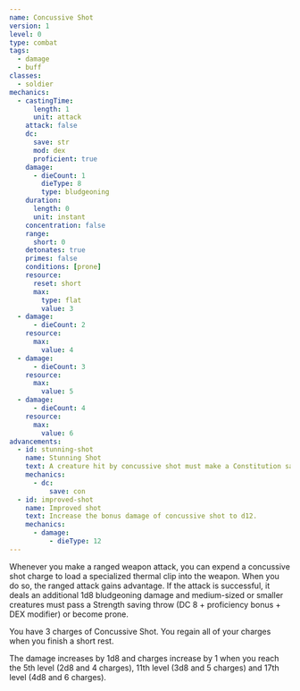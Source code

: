 ```yaml
---
name: Concussive Shot
version: 1
level: 0
type: combat
tags:
  - damage
  - buff
classes:
  - soldier
mechanics:
  - castingTime:
      length: 1
      unit: attack
    attack: false
    dc:
      save: str
      mod: dex
      proficient: true
    damage:
      - dieCount: 1
        dieType: 8
        type: bludgeoning
    duration:
      length: 0
      unit: instant
    concentration: false
    range:
      short: 0
    detonates: true
    primes: false
    conditions: [prone]
    resource:
      reset: short
      max:
        type: flat
        value: 3
  - damage:
      - dieCount: 2
    resource:
      max:
        value: 4
  - damage:
      - dieCount: 3
    resource:
      max:
        value: 5
  - damage:
      - dieCount: 4
    resource:
      max:
        value: 6
advancements:
  - id: stunning-shot
    name: Stunning Shot
    text: A creature hit by concussive shot must make a Constitution saving throw instead of a Strength saving throw. On a failed save, the creature is stunned until the end of its next turn.
    mechanics:
      - dc:
          save: con
  - id: improved-shot
    name: Improved shot
    text: Increase the bonus damage of concussive shot to d12.
    mechanics:
      - damage:
          - dieType: 12
---
```

Whenever you make a ranged weapon attack, you can expend a concussive shot charge to load a specialized thermal clip into the weapon. When you do so, the ranged attack gains advantage. If the attack is successful, it deals an additional 1d8 bludgeoning damage and medium-sized or smaller creatures must pass a Strength saving throw (DC 8 + proficiency bonus + DEX modifier) or become prone.

You have 3 charges of Concussive Shot. You regain all of your charges when you finish a short rest.

The damage increases by 1d8 and charges increase by 1 when you reach the 5th level (2d8 and 4 charges), 11th level (3d8 and 5 charges) and 17th level (4d8 and 6 charges).

